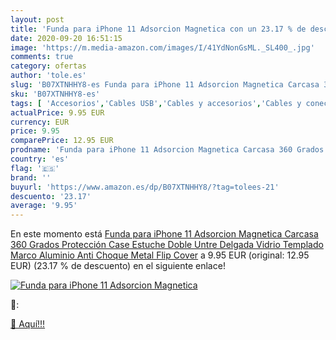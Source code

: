 ```yaml
---
layout: post
title: 'Funda para iPhone 11 Adsorcion Magnetica con un 23.17 % de descuento'
date: 2020-09-20 16:51:15
image: 'https://m.media-amazon.com/images/I/41YdNonGsML._SL400_.jpg'
comments: true
category: ofertas
author: 'tole.es'
slug: 'B07XTNHHY8-es Funda para iPhone 11 Adsorcion Magnetica Carcasa 360...'
sku: 'B07XTNHHY8-es'
tags: [ 'Accesorios','Cables USB','Cables y accesorios','Cables y conectores','Informática','iphone', ]
actualPrice: 9.95 EUR
currency: EUR
price: 9.95
comparePrice: 12.95 EUR
prodname: 'Funda para iPhone 11 Adsorcion Magnetica Carcasa 360 Grados Protección Case Estuche Doble Untre Delgada Vidrio Templado Marco Aluminio Anti Choque Metal Flip Cover'
country: 'es'
flag: '🇪🇸'
brand: ''
buyurl: 'https://www.amazon.es/dp/B07XTNHHY8/?tag=tolees-21'
descuento: '23.17'
average: '9.95'
---
```


En este momento está [Funda para iPhone 11 Adsorcion Magnetica Carcasa 360 Grados Protección Case Estuche Doble Untre Delgada Vidrio Templado Marco Aluminio Anti Choque Metal Flip Cover](https://www.amazon.es/dp/B07XTNHHY8/?tag=tolees-21) a 9.95 EUR (original: 12.95 EUR) (23.17 %  de descuento) en el siguiente enlace!

[![Funda para iPhone 11 Adsorcion Magnetica](https://m.media-amazon.com/images/I/41YdNonGsML._SL400_.jpg)](https://www.amazon.es/dp/B07XTNHHY8/?tag=tolees-21)

🔎:


[🛒 Aquí!!!](https://www.amazon.es/dp/B07XTNHHY8/?tag=tolees-21)
